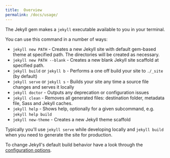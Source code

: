 ```yaml
---
title:  Overview
permalink: /docs/usage/
---
```


The Jekyll gem makes a `jekyll` executable available to you in your terminal.

You can use this command in a number of ways:

* `jekyll new PATH` - Creates a new Jekyll site with default gem-based theme at specified path. The directories will be created as necessary.
* `jekyll new PATH --blank` - Creates a new blank Jekyll site scaffold at specified path.
* `jekyll build` or `jekyll b` - Performs a one off build your site to `./_site` (by default)
* `jekyll serve` or `jekyll s` - Builds your site any time a source file changes and serves it locally
* `jekyll doctor` - Outputs any deprecation or configuration issues
* `jekyll clean` - Removes all generated files: destination folder, metadata file, Sass and Jekyll caches.
* `jekyll help` - Shows help, optionally for a given subcommand, e.g. `jekyll help build`
* `jekyll new-theme` - Creates a new Jekyll theme scaffold

Typically you'll use `jekyll serve` while developing locally and `jekyll build` when you need to generate the site for production.

To change Jekyll's default build behavior have a look through the [configuration options](/docs/configuration/).
